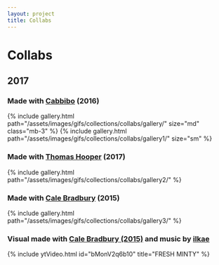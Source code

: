 ```yaml
---
layout: project
title: Collabs
---
```


<head>
<link rel="stylesheet" href="/assets/css/lite-yt-embed.css">
</head>

# Collabs

## 2017

### Made with [Cabbibo](http://twitter.com/cabbibo) (2016)
{% include gallery.html path="/assets/images/gifs/collections/collabs/gallery/" size="md" class="mb-3" %}
{% include gallery.html path="/assets/images/gifs/collections/collabs/gallery1/" size="sm" %}

### Made with [Thomas Hooper](http://twitter.com/tdhooper) (2017)
{% include gallery.html path="/assets/images/gifs/collections/collabs/gallery2/" %}

### Made with [Cale Bradbury](http://netgrind.net/) (2015)
{% include gallery.html path="/assets/images/gifs/collections/collabs/gallery3/" %}

### Visual made with [Cale Bradbury (2015)](http://netgrind.net/) and music by [ilkae](http://ilkae.net/)

{% include ytVideo.html id="bMonV2q6b10" title="FRESH MINTY" %}

<script src="/assets/js/lightbox-gallery.js"></script>
<script src="/assets/js/lite-yt-embed.js"></script>
